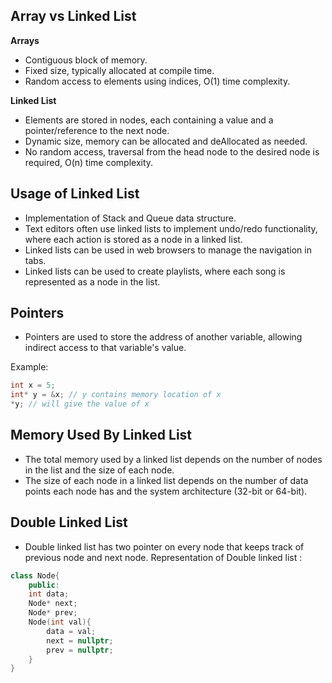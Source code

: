 ## Array vs Linked List

**Arrays**

- Contiguous block of memory.
- Fixed size, typically allocated at compile time.
- Random access to elements using indices, O(1) time complexity.

**Linked List**

- Elements are stored in nodes, each containing a value and a pointer/reference to the next node.
- Dynamic size, memory can be allocated and deAllocated as needed.
- No random access, traversal from the head node to the desired node is required, O(n) time complexity.

## Usage of Linked List

- Implementation of Stack and Queue data structure.
- Text editors often use linked lists to implement undo/redo functionality, where each action is stored as a node in a linked list.
- Linked lists can be used in web browsers to manage the navigation in tabs.
- Linked lists can be used to create playlists, where each song is represented as a node in the list.

## Pointers

- Pointers are used to store the address of another variable, allowing indirect access to that variable's value.

Example:

```cpp
int x = 5;
int* y = &x; // y contains memory location of x
*y; // will give the value of x
```

## Memory Used By Linked List

- The total memory used by a linked list depends on the number of nodes in the list and the size of each node.
- The size of each node in a linked list depends on the number of data points each node has and the system architecture (32-bit or 64-bit).

## Double Linked List

- Double linked list has two pointer on every node that keeps track of previous node and next node.
  Representation of Double linked list :

```cpp
class Node{
    public:
    int data;
    Node* next;
    Node* prev;
    Node(int val){
        data = val;
        next = nullptr;
        prev = nullptr;
    }
}
```
